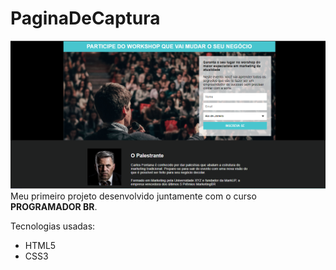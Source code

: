 # PaginaDeCaptura

<img src="./capa.png" alt="Imagem da Capa do Site.">
Meu primeiro projeto desenvolvido juntamente com o curso <b>PROGRAMADOR BR</b>.

Tecnologias usadas:
<ul>
  <li> HTML5</li>
  <li> CSS3 </li>
</ul>  

